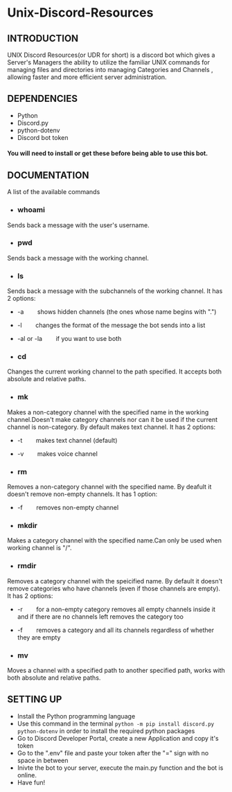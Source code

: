 # Unix-Discord-Resources
## INTRODUCTION
UNIX Discord Resources(or UDR for short) is a discord bot which gives a Server's Managers the ability to utilize the familiar UNIX commands for managing files and directories into managing Categories and Channels , allowing faster and more efficient server administration.


## DEPENDENCIES
* Python
* Discord.py
* python-dotenv
* Discord bot token
#### You will need to install or get these before being able to use this bot.
## DOCUMENTATION
A list of the available commands
* ### whoami
Sends back a message with the user's username.

* ### pwd
Sends back a message with the working channel. 

* ### ls
Sends back a message with the subchannels of the working channel.
It has 2 options:
* -a   &nbsp;&nbsp;&nbsp;&nbsp;&nbsp;&nbsp; shows hidden channels (the ones whose name begins with ".")
* -l   &nbsp;&nbsp;&nbsp;&nbsp;&nbsp;&nbsp; changes the format of the message the bot sends into a list
* -al or -la   &nbsp;&nbsp;&nbsp;&nbsp;&nbsp;&nbsp; if you want to use both

* ### cd
Changes the current working channel to the path specified. It accepts both absolute and relative paths.

* ### mk
Makes a non-category channel with the specified name in the working channel.Doesn't make category channels nor can it be used if the current channel is non-category. By default makes text channel. It has 2 options:
* -t    &nbsp;&nbsp;&nbsp;&nbsp;&nbsp;&nbsp; makes text channel (default)
* -v    &nbsp;&nbsp;&nbsp;&nbsp;&nbsp;&nbsp; makes voice channel

* ### rm
Removes a non-category channel with the specified name. By deafult it doesn't remove non-empty channels. It has 1 option:
* -f    &nbsp;&nbsp;&nbsp;&nbsp;&nbsp;&nbsp; removes non-empty channel

* ### mkdir
Makes a category channel with the specified name.Can only be used when working channel is "/".

* ### rmdir
Removes a category channel with the speicified name. By default it doesn't remove categories who have channels (even if those channels are empty). It has 2 options:
* -r &nbsp;&nbsp;&nbsp;&nbsp;&nbsp;&nbsp; for a non-empty category removes all empty channels inside it and if there are no channels left removes the category too
* -f &nbsp;&nbsp;&nbsp;&nbsp;&nbsp;&nbsp; removes a category and all its channels regardless of whether they are empty

* ### mv
Moves a channel with a specified path to another specified path, works with both absolute and relative paths.

## SETTING UP
* Install the Python programming language
* Use this command in the terminal ```python -m pip install discord.py python-dotenv``` in order to install the required python packages
* Go to Discord Developer Portal, create a new Application and copy it's token
* Go to the ".env" file and paste your token after the "=" sign with no space in between
* Inivte the bot to your server, execute the main.py function and the bot is online.
* Have fun!
